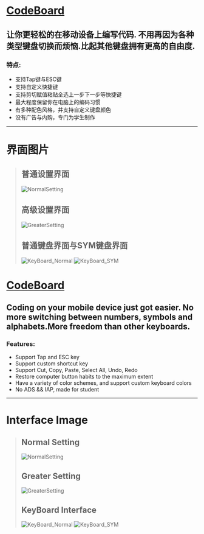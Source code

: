 # [CodeBoard](https://play.google.com/store/apps/details?id=com.gazlaws.codeboard)

## 让你更轻松的在移动设备上编写代码. 不用再因为各种类型键盘切换而烦恼.比起其他键盘拥有更高的自由度.

### 特点:

- 支持Tap键与ESC键
- 支持自定义快捷键
- 支持剪切赋值粘贴全选上一步下一步等快捷键
- 最大程度保留你在电脑上的编码习惯
- 有多种配色风格，并支持自定义键盘颜色
- 没有广告与内购，专门为学生制作
* * * * *
# 界面图片

> ## 普通设置界面
>![NormalSetting](NormalSetting.png)
>## 高级设置界面
>![GreaterSetting](GreaterSetting.png)
>## 普通键盘界面与SYM键盘界面
>![KeyBoard_Normal](KeyBoard_Normal.png)
>![KeyBoard_SYM](KeyBoard_SYM.png)


# [CodeBoard](https://play.google.com/store/apps/details?id=com.gazlaws.codeboard)

## Coding on your mobile device just got easier. No more switching between numbers, symbols and alphabets.More freedom than other keyboards.

### Features:

- Support Tap and ESC key
- Support custom shortcut key
- Support Cut, Copy, Paste, Select All, Undo, Redo
- Restore computer button habits to the maximum extent
- Have a variety of color schemes, and support custom keyboard colors
- No ADS && IAP, made for student
* * * * *
# Interface Image

> ## Normal Setting
>![NormalSetting](NormalSetting.png)
>## Greater Setting
>![GreaterSetting](GreaterSetting.png)
>## KeyBoard Interface
>![KeyBoard_Normal](KeyBoard_Normal.png)
>![KeyBoard_SYM](KeyBoard_SYM.png)